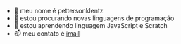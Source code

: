 - 👋 meu nome é pettersonklentz
- 👀 estou procurando novas linguagens de programação
- 🌱 estou aprendendo linguagem JavaScript e Scratch
- 📫 meu contato é [imail](petterson.klentz@escola.pr.gov.br)
